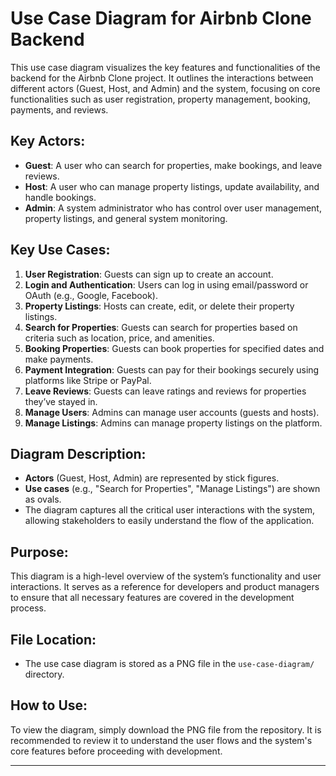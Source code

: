 # Use Case Diagram for Airbnb Clone Backend

This use case diagram visualizes the key features and functionalities of the backend for the Airbnb Clone project. It outlines the interactions between different actors (Guest, Host, and Admin) and the system, focusing on core functionalities such as user registration, property management, booking, payments, and reviews.

## Key Actors:
- **Guest**: A user who can search for properties, make bookings, and leave reviews.
- **Host**: A user who can manage property listings, update availability, and handle bookings.
- **Admin**: A system administrator who has control over user management, property listings, and general system monitoring.

## Key Use Cases:
1. **User Registration**: Guests can sign up to create an account.
2. **Login and Authentication**: Users can log in using email/password or OAuth (e.g., Google, Facebook).
3. **Property Listings**: Hosts can create, edit, or delete their property listings.
4. **Search for Properties**: Guests can search for properties based on criteria such as location, price, and amenities.
5. **Booking Properties**: Guests can book properties for specified dates and make payments.
6. **Payment Integration**: Guests can pay for their bookings securely using platforms like Stripe or PayPal.
7. **Leave Reviews**: Guests can leave ratings and reviews for properties they’ve stayed in.
8. **Manage Users**: Admins can manage user accounts (guests and hosts).
9. **Manage Listings**: Admins can manage property listings on the platform.

## Diagram Description:
- **Actors** (Guest, Host, Admin) are represented by stick figures.
- **Use cases** (e.g., "Search for Properties", "Manage Listings") are shown as ovals.
- The diagram captures all the critical user interactions with the system, allowing stakeholders to easily understand the flow of the application.

## Purpose:
This diagram is a high-level overview of the system’s functionality and user interactions. It serves as a reference for developers and product managers to ensure that all necessary features are covered in the development process.

## File Location:
- The use case diagram is stored as a PNG file in the `use-case-diagram/` directory.

## How to Use:
To view the diagram, simply download the PNG file from the repository. It is recommended to review it to understand the user flows and the system's core features before proceeding with development.

---
